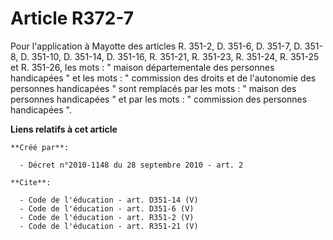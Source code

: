 # Article R372-7

Pour l'application à Mayotte des articles R. 351-2, D. 351-6, D. 351-7, D. 351-8, D. 351-10, 
D. 351-14, D. 351-16, R. 351-21, R. 351-23, R. 351-24, R. 351-25 et R. 351-26, les mots : " maison départementale des
personnes handicapées " et les mots : " commission des droits et de l'autonomie des personnes handicapées " sont remplacés
par les mots : " maison des personnes handicapées " et par les mots : " commission des personnes handicapées ".

**Liens relatifs à cet article**

	**Créé par**:

	  - Décret n°2010-1148 du 28 septembre 2010 - art. 2

	**Cite**:

	  - Code de l'éducation - art. D351-14 (V)
	  - Code de l'éducation - art. D351-6 (V)
	  - Code de l'éducation - art. R351-2 (V)
	  - Code de l'éducation - art. R351-21 (V)
